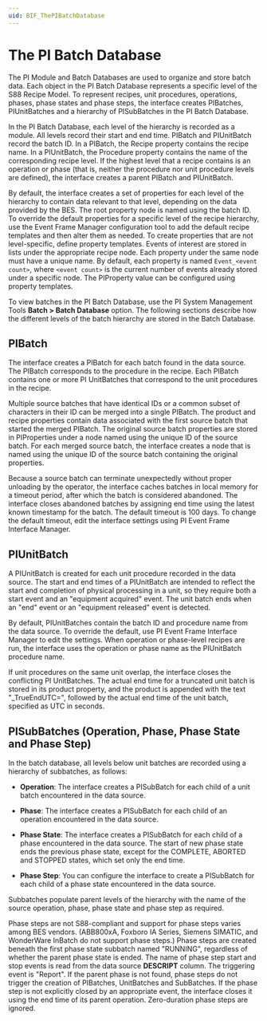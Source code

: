 ```yaml
---
uid: BIF_ThePIBatchDatabase
---
```


# The PI Batch Database

The PI Module and Batch Databases are used to organize and store batch data. Each object in the PI Batch Database represents a specific level of the S88 Recipe Model. To represent recipes, unit procedures, operations, phases, phase states and phase steps, the interface creates PIBatches, PIUnitBatches and a hierarchy of PISubBatches in the PI Batch Database.

In the PI Batch Database, each level of the hierarchy is recorded as a module. All levels record their start and end time. PIBatch and PIUnitBatch record the batch ID. In a PIBatch, the Recipe property contains the recipe name. In a PIUnitBatch, the Procedure property contains the name of the corresponding recipe level. If the highest level that a recipe contains is an operation or phase (that is, neither the procedure nor unit procedure levels are defined), the interface creates a parent PIBatch and PIUnitBatch.

By default, the interface creates a set of properties for each level of the hierarchy to contain data relevant to that level, depending on the data provided by the BES. The root property node is named using the batch ID. To override the default properties for a specific level of the recipe hierarchy, use the Event Frame Manager configuration tool to add the default recipe templates and then alter them as needed. To create properties that are not level-specific, define property templates. Events of interest are stored in lists under the appropriate recipe node. Each property under the same node must have a unique name. By default, each property is named `Event_<event count>`, where `<event count>` is the current number of events already stored under a specific node. The PIProperty value can be configured using property templates.

To view batches in the PI Batch Database, use the PI System Management Tools **Batch > Batch Database** option. The following sections describe how the different levels of the batch hierarchy are stored in the Batch Database.

## PIBatch

The interface creates a PIBatch for each batch found in the data source. The PIBatch corresponds to the procedure in the recipe. Each PIBatch contains one or more PI UnitBatches that correspond to the unit procedures in the recipe.

Multiple source batches that have identical IDs or a common subset of characters in their ID can be merged into a single PIBatch. The product and recipe properties contain data associated with the first source batch that started the merged PIBatch. The original source batch properties are stored in PIProperties under a node named using the unique ID of the source batch. For each merged source batch, the interface creates a node that is named using the unique ID of the source batch containing the original properties.

Because a source batch can terminate unexpectedly without proper unloading by the operator, the interface caches batches in local memory for a timeout period, after which the batch is considered abandoned. The interface closes abandoned batches by assigning end time using the latest known timestamp for the batch. The default timeout is 100 days. To change the default timeout, edit the interface settings using PI Event Frame Interface Manager.

## PIUnitBatch

A PIUnitBatch is created for each unit procedure recorded in the data source. The start and end times of a PIUnitBatch are intended to reflect the start and completion of physical processing in a unit, so they require both a start event and an "equipment acquired" event. The unit batch ends when an "end" event or an "equipment released" event is detected. 

By default, PIUnitBatches contain the batch ID and procedure name from the data source. To override the default, use PI Event Frame Interface Manager to edit the settings. When operation or phase-level recipes are run, the interface uses the operation or phase name as the PIUnitBatch procedure name. 

If unit procedures on the same unit overlap, the interface closes the conflicting PI UnitBatches. The actual end time for a truncated unit batch is stored in its product property, and the product is appended with the text "_TrueEndUTC=", followed by the actual end time of the unit batch, specified as UTC in seconds. 

## PISubBatches (Operation, Phase, Phase State and Phase Step)

In the batch database, all levels below unit batches are recorded using a hierarchy of subbatches, as follows:

* **Operation**: The interface creates a PISubBatch for each child of a unit batch encountered in the data source.

* **Phase**: The interface creates a PISubBatch for each child of an operation encountered in the data source.

* **Phase State**: The interface creates a PISubBatch for each child of a phase encountered in the data source. The start of new phase state ends the previous phase state, except for the COMPLETE, ABORTED and STOPPED states, which set only the end time.

* **Phase Step**: You can configure the interface to create a PISubBatch for each child of a phase state encountered in the data source.

Subbatches populate parent levels of the hierarchy with the name of the source operation, phase, phase state and phase step as required. 

Phase steps are not S88-compliant and support for phase steps varies among BES vendors. (ABB800xA, Foxboro IA Series, Siemens SIMATIC, and WonderWare InBatch do not support phase steps.) Phase steps are created beneath the first phase state subbatch named "RUNNING", regardless of whether the parent phase state is ended. The name of phase step start and stop events is read from the data source **DESCRIPT** column. The triggering event is "Report". If the parent phase is not found, phase steps do not trigger the creation of PIBatches, UnitBatches and SubBatches. If the phase step is not explicitly closed by an appropriate event, the interface closes it using the end time of its parent operation. Zero-duration phase steps are ignored. 
